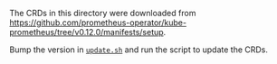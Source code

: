 The CRDs in this directory were downloaded from
https://github.com/prometheus-operator/kube-prometheus/tree/v0.12.0/manifests/setup.

Bump the version in [`update.sh`](../update.sh) and run the script to update the CRDs.
